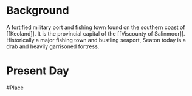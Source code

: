 # Background
A fortified military port and fishing town found on the southern coast of [[Keoland]]. It is the provincial capital of the [[Viscounty of Salinmoor]]. Historically a major fishing town and bustling seaport, Seaton today is a drab and heavily garrisoned fortress.

# Present Day




#Place